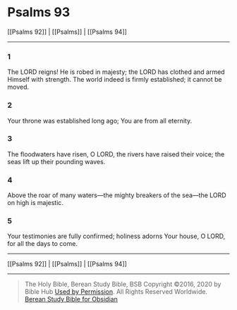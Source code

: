 # Psalms 93

[[Psalms 92]] | [[Psalms]] | [[Psalms 94]]

---

### 1
The LORD reigns! He is robed in majesty; the LORD has clothed and armed Himself with strength. The world indeed is firmly established; it cannot be moved.

### 2
Your throne was established long ago; You are from all eternity.

### 3
The floodwaters have risen, O LORD, the rivers have raised their voice; the seas lift up their pounding waves.

### 4
Above the roar of many waters—the mighty breakers of the sea—the LORD on high is majestic.

### 5
Your testimonies are fully confirmed; holiness adorns Your house, O LORD, for all the days to come.

---

[[Psalms 92]] | [[Psalms]] | [[Psalms 94]]

---

> The Holy Bible, Berean Study Bible, BSB
> Copyright &copy;2016, 2020 by Bible Hub
> [Used by Permission](https://berean.bible/terms.htm). All Rights Reserved Worldwide.
> [Berean Study Bible for Obsidian](https://github.com/gapmiss/berean-study-bible-for-obsidian)</small>


